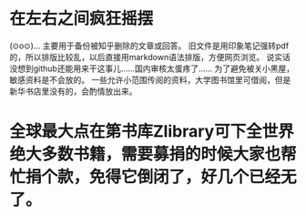 # 在左右之间疯狂摇摆
(⊙o⊙)…
主要用于备份被知乎删除的文章或回答。
旧文件是用印象笔记强转pdf的，所以排版比较乱，以后直接用markdown语法排版，方便网页浏览。
说实话没想到github还能用来干这事儿……国内审核太蛋疼了……
为了避免被关小黑屋，敏感资料是不会放的。
一些允许小范围传阅的资料，大学图书馆里可借阅，但是新华书店里没有的，会酌情放出来。



# 全球最大点在第书库Zlibrary可下全世界绝大多数书籍，需要募捐的时候大家也帮忙捐个款，免得它倒闭了，好几个已经无了。
